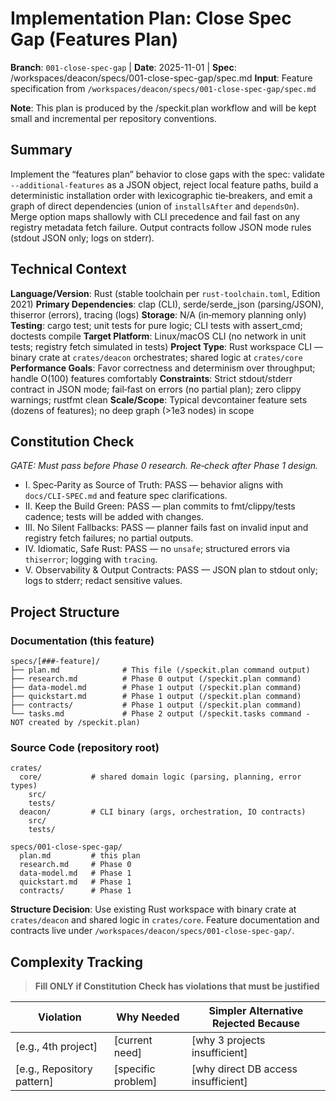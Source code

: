# Implementation Plan: Close Spec Gap (Features Plan)

**Branch**: `001-close-spec-gap` | **Date**: 2025-11-01 | **Spec**: /workspaces/deacon/specs/001-close-spec-gap/spec.md
**Input**: Feature specification from `/workspaces/deacon/specs/001-close-spec-gap/spec.md`

**Note**: This plan is produced by the /speckit.plan workflow and will be kept small and incremental per repository conventions.

## Summary

Implement the “features plan” behavior to close gaps with the spec: validate `--additional-features` as a JSON object, reject local feature paths, build a deterministic installation order with lexicographic tie‑breakers, and emit a graph of direct dependencies (union of `installsAfter` and `dependsOn`). Merge option maps shallowly with CLI precedence and fail fast on any registry metadata fetch failure. Output contracts follow JSON mode rules (stdout JSON only; logs on stderr).

## Technical Context

**Language/Version**: Rust (stable toolchain per `rust-toolchain.toml`, Edition 2021)
**Primary Dependencies**: clap (CLI), serde/serde_json (parsing/JSON), thiserror (errors), tracing (logs)
**Storage**: N/A (in‑memory planning only)
**Testing**: cargo test; unit tests for pure logic; CLI tests with assert_cmd; doctests compile
**Target Platform**: Linux/macOS CLI (no network in unit tests; registry fetch simulated in tests)
**Project Type**: Rust workspace CLI — binary crate at `crates/deacon` orchestrates; shared logic at `crates/core`
**Performance Goals**: Favor correctness and determinism over throughput; handle O(100) features comfortably
**Constraints**: Strict stdout/stderr contract in JSON mode; fail‑fast on errors (no partial plan); zero clippy warnings; rustfmt clean
**Scale/Scope**: Typical devcontainer feature sets (dozens of features); no deep graph (>1e3 nodes) in scope

## Constitution Check

*GATE: Must pass before Phase 0 research. Re‑check after Phase 1 design.*

- I. Spec‑Parity as Source of Truth: PASS — behavior aligns with `docs/CLI-SPEC.md` and feature spec clarifications.
- II. Keep the Build Green: PASS — plan commits to fmt/clippy/tests cadence; tests will be added with changes.
- III. No Silent Fallbacks: PASS — planner fails fast on invalid input and registry fetch failures; no partial outputs.
- IV. Idiomatic, Safe Rust: PASS — no `unsafe`; structured errors via `thiserror`; logging with `tracing`.
- V. Observability & Output Contracts: PASS — JSON plan to stdout only; logs to stderr; redact sensitive values.

## Project Structure

### Documentation (this feature)

```text
specs/[###-feature]/
├── plan.md              # This file (/speckit.plan command output)
├── research.md          # Phase 0 output (/speckit.plan command)
├── data-model.md        # Phase 1 output (/speckit.plan command)
├── quickstart.md        # Phase 1 output (/speckit.plan command)
├── contracts/           # Phase 1 output (/speckit.plan command)
└── tasks.md             # Phase 2 output (/speckit.tasks command - NOT created by /speckit.plan)
```

### Source Code (repository root)
<!--
  ACTION REQUIRED: Replace the placeholder tree below with the concrete layout
  for this feature. Delete unused options and expand the chosen structure with
  real paths (e.g., apps/admin, packages/something). The delivered plan must
  not include Option labels.
-->

```text
crates/
  core/           # shared domain logic (parsing, planning, error types)
    src/
    tests/
  deacon/         # CLI binary (args, orchestration, IO contracts)
    src/
    tests/

specs/001-close-spec-gap/
  plan.md         # this plan
  research.md     # Phase 0
  data-model.md   # Phase 1
  quickstart.md   # Phase 1
  contracts/      # Phase 1
```

**Structure Decision**: Use existing Rust workspace with binary crate at `crates/deacon` and shared logic in `crates/core`. Feature documentation and contracts live under `/workspaces/deacon/specs/001-close-spec-gap/`.

## Complexity Tracking

> **Fill ONLY if Constitution Check has violations that must be justified**

| Violation | Why Needed | Simpler Alternative Rejected Because |
|-----------|------------|-------------------------------------|
| [e.g., 4th project] | [current need] | [why 3 projects insufficient] |
| [e.g., Repository pattern] | [specific problem] | [why direct DB access insufficient] |

